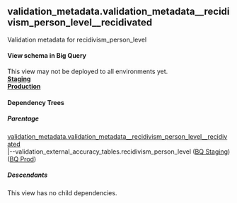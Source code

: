 ## validation_metadata.validation_metadata__recidivism_person_level__recidivated
Validation metadata for recidivism_person_level

#### View schema in Big Query
This view may not be deployed to all environments yet.<br/>
[**Staging**](https://console.cloud.google.com/bigquery?pli=1&p=recidiviz-staging&page=table&project=recidiviz-staging&d=validation_metadata&t=validation_metadata__recidivism_person_level__recidivated)
<br/>
[**Production**](https://console.cloud.google.com/bigquery?pli=1&p=recidiviz-123&page=table&project=recidiviz-123&d=validation_metadata&t=validation_metadata__recidivism_person_level__recidivated)
<br/>

#### Dependency Trees

##### Parentage
[validation_metadata.validation_metadata\__recidivism_person_level\__recidivated](../validation_metadata/validation_metadata__recidivism_person_level__recidivated.md) <br/>
|--validation_external_accuracy_tables.recidivism_person_level ([BQ Staging](https://console.cloud.google.com/bigquery?pli=1&p=recidiviz-staging&page=table&project=recidiviz-staging&d=validation_external_accuracy_tables&t=recidivism_person_level)) ([BQ Prod](https://console.cloud.google.com/bigquery?pli=1&p=recidiviz-123&page=table&project=recidiviz-123&d=validation_external_accuracy_tables&t=recidivism_person_level)) <br/>


##### Descendants
This view has no child dependencies.
